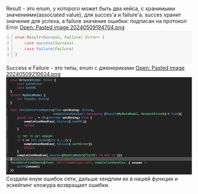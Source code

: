 Result - это enum, у которого может быть два кейса, с хранимыми значениями(associated value), для succes'a и failure'а. succes хранит значение для успеха, а failure значение ошибки: подписан на протокол Error
[Open: Pasted image 20240509194704.png](Swift/SwiftBasis/%D0%A1%D0%BA%D1%80%D0%B8%D0%BD%D1%88%D0%BE%D1%82%D1%8B/f8bd08e146cde96a376353829c8f7c4b_MD5.jpeg)
![](Swift/SwiftBasis/%D0%A1%D0%BA%D1%80%D0%B8%D0%BD%D1%88%D0%BE%D1%82%D1%8B/f8bd08e146cde96a376353829c8f7c4b_MD5.jpeg)
Success и Failure - это типы, enum с дженериками
[Open: Pasted image 20240509210624.png](Swift/SwiftBasis/%D0%A1%D0%BA%D1%80%D0%B8%D0%BD%D1%88%D0%BE%D1%82%D1%8B/9a45cc2deeeb179d672944ae5e09c659_MD5.jpeg)
![](Swift/SwiftBasis/%D0%A1%D0%BA%D1%80%D0%B8%D0%BD%D1%88%D0%BE%D1%82%D1%8B/9a45cc2deeeb179d672944ae5e09c659_MD5.jpeg)
Создали енум ошибок сети, дальше хендлим их в нашей функции и эскейпинг кложура возвращает ошибки.
